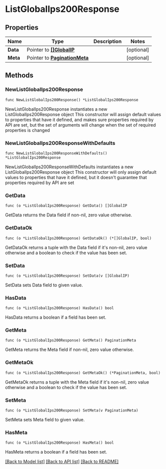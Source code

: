 # ListGlobalIps200Response

## Properties

Name | Type | Description | Notes
------------ | ------------- | ------------- | -------------
**Data** | Pointer to [**[]GlobalIP**](GlobalIP.md) |  | [optional] 
**Meta** | Pointer to [**PaginationMeta**](PaginationMeta.md) |  | [optional] 

## Methods

### NewListGlobalIps200Response

`func NewListGlobalIps200Response() *ListGlobalIps200Response`

NewListGlobalIps200Response instantiates a new ListGlobalIps200Response object
This constructor will assign default values to properties that have it defined,
and makes sure properties required by API are set, but the set of arguments
will change when the set of required properties is changed

### NewListGlobalIps200ResponseWithDefaults

`func NewListGlobalIps200ResponseWithDefaults() *ListGlobalIps200Response`

NewListGlobalIps200ResponseWithDefaults instantiates a new ListGlobalIps200Response object
This constructor will only assign default values to properties that have it defined,
but it doesn't guarantee that properties required by API are set

### GetData

`func (o *ListGlobalIps200Response) GetData() []GlobalIP`

GetData returns the Data field if non-nil, zero value otherwise.

### GetDataOk

`func (o *ListGlobalIps200Response) GetDataOk() (*[]GlobalIP, bool)`

GetDataOk returns a tuple with the Data field if it's non-nil, zero value otherwise
and a boolean to check if the value has been set.

### SetData

`func (o *ListGlobalIps200Response) SetData(v []GlobalIP)`

SetData sets Data field to given value.

### HasData

`func (o *ListGlobalIps200Response) HasData() bool`

HasData returns a boolean if a field has been set.

### GetMeta

`func (o *ListGlobalIps200Response) GetMeta() PaginationMeta`

GetMeta returns the Meta field if non-nil, zero value otherwise.

### GetMetaOk

`func (o *ListGlobalIps200Response) GetMetaOk() (*PaginationMeta, bool)`

GetMetaOk returns a tuple with the Meta field if it's non-nil, zero value otherwise
and a boolean to check if the value has been set.

### SetMeta

`func (o *ListGlobalIps200Response) SetMeta(v PaginationMeta)`

SetMeta sets Meta field to given value.

### HasMeta

`func (o *ListGlobalIps200Response) HasMeta() bool`

HasMeta returns a boolean if a field has been set.


[[Back to Model list]](../README.md#documentation-for-models) [[Back to API list]](../README.md#documentation-for-api-endpoints) [[Back to README]](../README.md)


